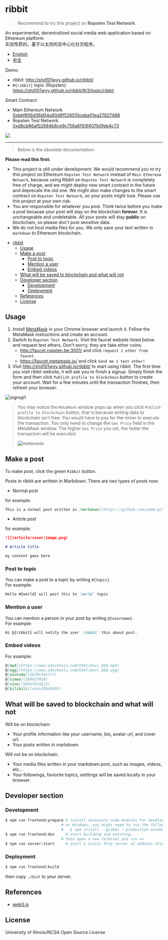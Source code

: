 # ribbit

> Recommend to try this project on **Ropsten Test Network**.

An experimental, decentralized social media web application based on Ethereum platform.  
实验性质的，基于以太坊的去中心化社交程序。

* [English](./README.md)
* [中文](./README_CN.md)

Demo: 

* ribbit: http://shd101wyy.github.io/ribbit/
* `#{ribbit}` topic (Ropsten): https://shd101wyy.github.io/ribbit/#/3/topic/ribbit

Smart Contract:

* Main Ethereum Network [0xbbf856d36d04a80d9f526510ceba01ea27627488](https://etherscan.io/tx/0x9bf16c6c96cf3c7b4a8d21aa5f93f79873aba4969e23c92a8d281c5a9a1afa32)
* Ropsten Test Network [0xd8cb86af02684b8ce9c756a6f93f407b0feb4c73](https://ropsten.etherscan.io/tx/0x46eaf39784fc3142b6bbd57385ccfa282300dc6d0cd086992dfc51c47a034896)

![](https://user-images.githubusercontent.com/1908863/39964114-7a7d8d20-5642-11e8-8d75-8a823240c36a.PNG)

---

> Below is the obsolete documentation.

**Please read this first:** 

* This project is still under development. We would recommend you to try this project on Ethereum `Ropsten Test Network` instead of `Main Ethereum Network`, because using Ribbit on `Ropsten Test Network` is completely free of charge, and we might deploy new smart contract in the future and deprecate the old one. We might also make changes to the smart contract on `Ropsten Test Network`, so your posts might lose. Please use this project at your own risk.  
* You are responsible for whatever you post. Think twice before you make a post because your post will stay on the blockchain **forever**. It is unchangeable and undeletable. All your posts will stay **public** on blockchain, so please don't post sensitive data.
* We do not host media files for you. We only save your text written in `markdown` to Ethereum blockchain.


<!-- @import "[TOC]" {cmd="toc" depthFrom=1 depthTo=6 orderedList=false} -->

<!-- code_chunk_output -->

* [ribbit](#ribbit)
	* [Usage](#usage)
	* [Make a post](#make-a-post)
		* [Post to topic](#post-to-topic)
		* [Mention a user](#mention-a-user)
		* [Embed videos](#embed-videos)
	* [What will be saved to blockchain and what will not](#what-will-be-saved-to-blockchain-and-what-will-not)
	* [Developer section](#developer-section)
		* [Development](#development)
		* [Deployment](#deployment)
	* [References](#references)
	* [License](#license)

<!-- /code_chunk_output -->

## Usage

1.  Install [MetaMask](https://metamask.io/) in your Chrome browser and launch it. Follow the MetaMask instructions and create an account.
2.  Switch to `Ropsten Test Network`. Visit the faucet website listed below and request test ethers. Don't worry, they are fake ether coins.
	* http://faucet.ropsten.be:3001/ and click `request 1 ether from faucet`.
	* https://faucet.metamask.io/ and click `Send me 1 test ether!`
3.  Visit http://shd101wyy.github.io/ribbit/ to start using ribbit. The first time you visit ribbit website, it will ask you to finish a signup. Simply finish the form and then click `Publish profile to blockchain` button to create your account. Wait for a few minutes until the transaction finishes, then refresh your browser.

![signup1](https://user-images.githubusercontent.com/1908863/40032214-ce4c5ac2-57b8-11e8-960c-490efb893258.PNG)


> You may notice the `MetaMask` window pops up when you click `Publish profile to blockchain` button, that is because writing data to blockchain isn't free. You would have to pay for the miner to execute the transaction. You only need to change the `Gas Price` field in the MetaMask window. The higher `Gas Price` you set, the faster the transaction will be executed.
>
> ![metamask](https://user-images.githubusercontent.com/1908863/40032235-e3bf72fe-57b8-11e8-894a-6bfea9e39c3b.PNG)



## Make a post

To make post, click the green `Ribbit` button.

Posts in ribbit are writtein in Markdown.
There are two types of posts now:

* Normal post

for example:

```markdown
This is a normal post written in [markdown](https://github.com/adam-p/markdown-here/wiki/Markdown-Cheatsheet).
```

* Article post

for example:

```markdown
![](article/cover/image.png)

# Article title

my content goes here
```

### Post to topic

You can make a post to a topic by writing `#{topic}`.  
For example:

```markdown
Hello #{world} will post this to `world` topic
```

### Mention a user

You can mention a person in your post by writing `@{username}`.  
For example:

```markdown
Hi @{ribbit} will notify the user `ribbit` this about post.
```

### Embed videos

For example: 

```markdown
@[mp4](https://www.w3schools.com/html/mov\_bbb.mp4)
@[ogg](https://www.w3schools.com/html/mov\_bbb.ogg)
@[youtube](ZE2HxTmxfrI)
@[vimeo](269637018)
@[vine](5AZm7bleEj5)
@[bilibili](aid=23642605)
```

## What will be saved to blockchain and what will not

Will be on blockchain:
* Your profile information like your username, bio, avatar url, and cover url.
* Your posts written in markdown.

Will not be on blockchain:
* Your media files written in your markdown post, such as images, videos, etc...
* Your followings, faviorite topics, setttings will be saved locally in your browser. 


## Developer section

### Development

```bash
$ npm run frontend:prepare # install necessary node modules for development
                         # on Windows, you might need to run the following in advance:
                         #   $ npm install --global --production windows-build-tools
$ npm run frontend:dev     # start building and watching.
                         # then open a new terminal and run =>
$ npm run server:start     # start a static http server at address http://127.0.0.1:12345.
```

### Deployment

```bash
$ npm run frontend:build
```

then copy `./dist` to your server.

## References

* [web3.js](https://web3js.readthedocs.io/en/1.0/)


## License 

University of Illinois/NCSA
Open Source License
